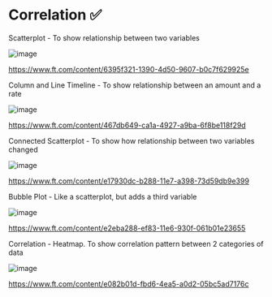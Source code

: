 # Correlation ✅

Scatterplot - To show relationship between two variables

![image](https://github.com/avatorl/Deneb-Vega-Templates/assets/59934292/cb819d33-0da1-4eee-91bc-b5eed231395d)

https://www.ft.com/content/6395f321-1390-4d50-9607-b0c7f629925e

Column and Line Timeline - To show relationship between an amount and a rate

![image](https://github.com/avatorl/Deneb-Vega-Templates/assets/59934292/3941c967-88f0-4989-bfae-7ebaa8322452)

https://www.ft.com/content/467db649-ca1a-4927-a9ba-6f8be118f29d

Connected Scatterplot - To show how relationship between two variables changed

![image](https://github.com/avatorl/Deneb-Vega-Templates/assets/59934292/ab98c4f0-1ded-4ba5-a641-09db1726f7d8)

https://www.ft.com/content/e17930dc-b288-11e7-a398-73d59db9e399

Bubble Plot - Like a scatterplot, but adds a third variable

![image](https://github.com/avatorl/Deneb-Vega-Templates/assets/59934292/eba99da1-a9c3-4997-b233-ff4b06d3ebf1)

https://www.ft.com/content/e2eba288-ef83-11e6-930f-061b01e23655

Correlation - Heatmap. To show correlation pattern between 2 categories of data

![image](https://github.com/avatorl/Deneb-Vega-Templates/assets/59934292/17bf13f7-4d12-4782-afcd-6d5af6f0fbbf)

https://www.ft.com/content/e082b01d-fbd6-4ea5-a0d2-05bc5ad7176c
